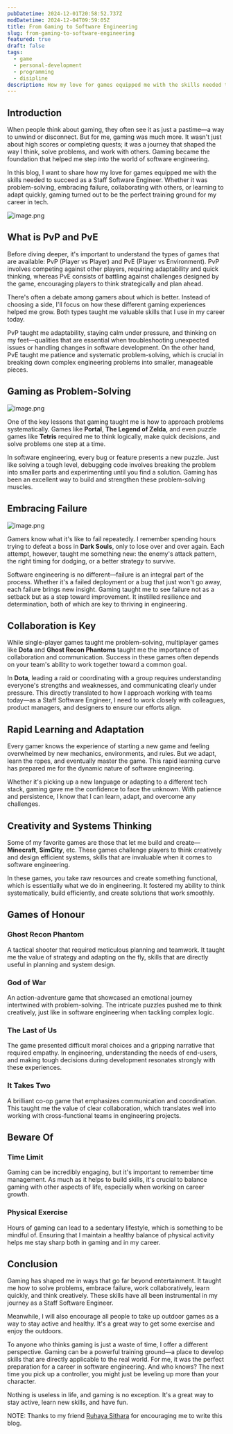 ```yaml
---
pubDatetime: 2024-12-01T20:58:52.737Z
modDatetime: 2024-12-04T09:59:05Z
title: From Gaming to Software Engineering
slug: from-gaming-to-software-engineering
featured: true
draft: false
tags:
  - game
  - personal-development
  - programming
  - disipline
description: How my love for games equipped me with the skills needed to succeed as a Staff Software Engineer
---
```


## Introduction

When people think about gaming, they often see it as just a pastime—a way to unwind or disconnect. But for me, gaming was much more. It wasn't just about high scores or completing quests; it was a journey that shaped the way I think, solve problems, and work with others. Gaming became the foundation that helped me step into the world of software engineering.

In this blog, I want to share how my love for games equipped me with the skills needed to succeed as a Staff Software Engineer. Whether it was problem-solving, embracing failure, collaborating with others, or learning to adapt quickly, gaming turned out to be the perfect training ground for my career in tech.

![image.png](https://file.notion.so/f/f/8c96da24-d7a6-439f-9a85-03eefbe9c828/fbbd6f48-a7d3-4646-8c4a-d02f7bf5ba25/image.png?table=block&id=14d39512-9b46-80df-9f16-eaa87ca77566&spaceId=8c96da24-d7a6-439f-9a85-03eefbe9c828&expirationTimestamp=1733385600000&signature=TQM8JstVq076rI7xU4pPeG9juTn55FopstrCvs9r2wM&downloadName=image.png)

[//]: # (## Quick abbreviation)

[//]: # (  - PvP - Player vs Player, where players compete against each other)

[//]: # (  - PvE - Player vs Environment, where players battle against challenges designed by the game)

## What is PvP and PvE

Before diving deeper, it's important to understand the types of games that are available: PvP (Player vs Player) and PvE (Player vs Environment). PvP involves competing against other players, requiring adaptability and quick thinking, whereas PvE consists of battling against challenges designed by the game, encouraging players to think strategically and plan ahead.

There's often a debate among gamers about which is better. Instead of choosing a side, I'll focus on how these different gaming experiences helped me grow. Both types taught me valuable skills that I use in my career today.

PvP taught me adaptability, staying calm under pressure, and thinking on my feet—qualities that are essential when troubleshooting unexpected issues or handling changes in software development. On the other hand, PvE taught me patience and systematic problem-solving, which is crucial in breaking down complex engineering problems into smaller, manageable pieces.

## Gaming as Problem-Solving

![image.png](https://file.notion.so/f/f/8c96da24-d7a6-439f-9a85-03eefbe9c828/ac8fd327-33d7-4161-b1b8-52b92a987d22/image.png?table=block&id=14d39512-9b46-8095-aa3f-d06810c89dc8&spaceId=8c96da24-d7a6-439f-9a85-03eefbe9c828&expirationTimestamp=1733385600000&signature=an999ikexdXm9TGMtKYZlchGhGOvTG5pThNtA7IUq7I&downloadName=image.png)

One of the key lessons that gaming taught me is how to approach problems systematically. Games like **Portal**, **The Legend of Zelda**, and even puzzle games like **Tetris** required me to think logically, make quick decisions, and solve problems one step at a time.

In software engineering, every bug or feature presents a new puzzle. Just like solving a tough level, debugging code involves breaking the problem into smaller parts and experimenting until you find a solution. Gaming has been an excellent way to build and strengthen these problem-solving muscles.

## Embracing Failure

![image.png](https://file.notion.so/f/f/8c96da24-d7a6-439f-9a85-03eefbe9c828/dee4188e-d50b-462d-b615-a92b8e0c4f2b/image.png?table=block&id=14d39512-9b46-8088-8e55-fdb6514dee9f&spaceId=8c96da24-d7a6-439f-9a85-03eefbe9c828&expirationTimestamp=1733385600000&signature=iLqICKiHQaCD55oJRawUprW6nb0eX-L_Xzbbij-mVSE&downloadName=image.png)

Gamers know what it's like to fail repeatedly. I remember spending hours trying to defeat a boss in **Dark Souls**, only to lose over and over again. Each attempt, however, taught me something new: the enemy's attack pattern, the right timing for dodging, or a better strategy to survive.

Software engineering is no different—failure is an integral part of the process. Whether it's a failed deployment or a bug that just won't go away, each failure brings new insight. Gaming taught me to see failure not as a setback but as a step toward improvement. It instilled resilience and determination, both of which are key to thriving in engineering.

## Collaboration is Key

While single-player games taught me problem-solving, multiplayer games like **Dota** and **Ghost Recon Phantoms** taught me the importance of collaboration and communication. Success in these games often depends on your team's ability to work together toward a common goal.

In **Dota**, leading a raid or coordinating with a group requires understanding everyone's strengths and weaknesses, and communicating clearly under pressure. This directly translated to how I approach working with teams today—as a Staff Software Engineer, I need to work closely with colleagues, product managers, and designers to ensure our efforts align.

## Rapid Learning and Adaptation

Every gamer knows the experience of starting a new game and feeling overwhelmed by new mechanics, environments, and rules. But we adapt, learn the ropes, and eventually master the game. This rapid learning curve has prepared me for the dynamic nature of software engineering.

Whether it's picking up a new language or adapting to a different tech stack, gaming gave me the confidence to face the unknown. With patience and persistence, I know that I can learn, adapt, and overcome any challenges.

## Creativity and Systems Thinking

Some of my favorite games are those that let me build and create—**Minecraft**, **SimCity**, etc. These games challenge players to think creatively and design efficient systems, skills that are invaluable when it comes to software engineering.

In these games, you take raw resources and create something functional, which is essentially what we do in engineering. It fostered my ability to think systematically, build efficiently, and create solutions that work smoothly.

## Games of Honour

### Ghost Recon Phantom

A tactical shooter that required meticulous planning and teamwork. It taught me the value of strategy and adapting on the fly, skills that are directly useful in planning and system design.

### God of War

An action-adventure game that showcased an emotional journey intertwined with problem-solving. The intricate puzzles pushed me to think creatively, just like in software engineering when tackling complex logic.

### The Last of Us

The game presented difficult moral choices and a gripping narrative that required empathy. In engineering, understanding the needs of end-users, and making tough decisions during development resonates strongly with these experiences.

### It Takes Two

A brilliant co-op game that emphasizes communication and coordination. This taught me the value of clear collaboration, which translates well into working with cross-functional teams in engineering projects.

## Beware Of

### Time Limit

Gaming can be incredibly engaging, but it's important to remember time management. As much as it helps to build skills, it's crucial to balance gaming with other aspects of life, especially when working on career growth.

### Physical Exercise

Hours of gaming can lead to a sedentary lifestyle, which is something to be mindful of. Ensuring that I maintain a healthy balance of physical activity helps me stay sharp both in gaming and in my career.

## Conclusion

Gaming has shaped me in ways that go far beyond entertainment. It taught me how to solve problems, embrace failure, work collaboratively, learn quickly, and think creatively. These skills have all been instrumental in my journey as a Staff Software Engineer. 

Meanwhile, I will also encourage all people to take up outdoor games as a way to stay active and healthy. It's a great way to get some exercise and enjoy the outdoors.

To anyone who thinks gaming is just a waste of time, I offer a different perspective. Gaming can be a powerful training ground—a place to develop skills that are directly applicable to the real world. For me, it was the perfect preparation for a career in software engineering. And who knows? The next time you pick up a controller, you might just be leveling up more than your character.

Nothing is useless in life, and gaming is no exception. It's a great way to stay active, learn new skills, and have fun.

NOTE: Thanks to my friend [Ruhaya Sithara](https://www.linkedin.com/in/ruhaya-sithara-636150134/) for encouraging me to write this blog.